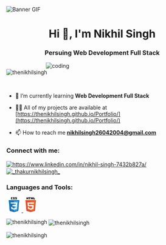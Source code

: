 ![Banner GIF](https://user-images.githubusercontent.com/90236635/232446433-d5540fa2-fe28-4bb8-b929-cdb51fe61336.gif)
<h1 align="center">Hi 👋, I'm Nikhil Singh</h1>
<h3 align="center">Persuing Web Development Full Stack</h3>
<img align="right" alt="coding" width="400" src="https://cdn.dribbble.com/users/1019864/screenshots/3079099/codeloop.gif">

<p align="left"> <img src="https://komarev.com/ghpvc/?username=thenikhilsingh&label=Profile%20views&color=0e75b6&style=flat" alt="thenikhilsingh" /> </p>

<p align="left"> <a href="https://twitter.com/" target="blank"><img src="https://img.shields.io/twitter/follow/?logo=twitter&style=for-the-badge" alt="" /></a> </p>

- 🌱 I’m currently learning **Web Development Full Stack**

- 👨‍💻 All of my projects are available at [https://thenikhilsingh.github.io/Portfolio/](https://thenikhilsingh.github.io/Portfolio/)

- 📫 How to reach me **nikhilsingh26042004@gmail.com**

<h3 align="left">Connect with me:</h3>
<p align="left">
<a href="https://linkedin.com/in/https://www.linkedin.com/in/nikhil-singh-7432b827a/" target="blank"><img align="center" src="https://raw.githubusercontent.com/rahuldkjain/github-profile-readme-generator/master/src/images/icons/Social/linked-in-alt.svg" alt="https://www.linkedin.com/in/nikhil-singh-7432b827a/" height="30" width="40" /></a>
<a href="https://instagram.com/_thakurnikhilsingh_" target="blank"><img align="center" src="https://raw.githubusercontent.com/rahuldkjain/github-profile-readme-generator/master/src/images/icons/Social/instagram.svg" alt="_thakurnikhilsingh_" height="30" width="40" /></a>
</p>

<h3 align="left">Languages and Tools:</h3>
<p align="left"> <a href="https://www.w3schools.com/css/" target="_blank" rel="noreferrer"> <img src="https://raw.githubusercontent.com/devicons/devicon/master/icons/css3/css3-original-wordmark.svg" alt="css3" width="40" height="40"/> </a> <a href="https://www.w3.org/html/" target="_blank" rel="noreferrer"> <img src="https://raw.githubusercontent.com/devicons/devicon/master/icons/html5/html5-original-wordmark.svg" alt="html5" width="40" height="40"/> </a> </p>

<p><img align="left" src="https://github-readme-stats.vercel.app/api/top-langs?username=thenikhilsingh&show_icons=true&locale=en&layout=compact" alt="thenikhilsingh" /></p>

<p>&nbsp;<img align="center" src="https://github-readme-stats.vercel.app/api?username=thenikhilsingh&show_icons=true&locale=en" alt="thenikhilsingh" /></p>

<p><img align="center" src="https://github-readme-streak-stats.herokuapp.com/?user=thenikhilsingh&" alt="thenikhilsingh" /></p>

